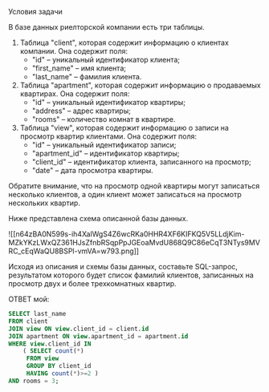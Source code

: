 Условия задачи

В базе данных риелторской компании есть три таблицы.  
1) Таблица "client", которая содержит информацию о клиентах компании. Она содержит поля:  
	- "id" – уникальный идентификатор клиента;  
	- "first_name" – имя клиента;  
	- "last_name" – фамилия клиента.  
2) Таблица "apartment", которая содержит информацию о продаваемых квартирах. Она содержит поля:  
	- "id" – уникальный идентификатор квартиры;  
	- "address" – адрес квартиры;  
	- "rooms" – количество комнат в квартире.  
3) Таблица "view", которая содержит информацию о записи на просмотр квартир клиентами. Она содержит поля:  
	- "id" – уникальный идентификатор записи;  
	- "apartment_id" – идентификатор квартиры;  
	- "client_id" – идентификатор клиента, записанного на просмотр;  
	- "date" – дата просмотра квартиры.  
  
Обратите внимание, что на просмотр одной квартиры могут записаться несколько клиентов, а один клиент может записаться на просмотр нескольких квартир.  
  
Ниже представлена схема описанной базы данных.

![[n64zBA0N599s-ih4XaIWgS4Z6wcRKa0HHR4XF6KIFKQ5V5LLdjKim-MZkYKzLWxQZ361HJsZfnbRSqpPpJGEoaMvdU868Q9C86eCqT3NTys9MVRC_cEqWaQU8BSPl-vmVA=w793.png]]

Исходя из описания и схемы базы данных, составьте SQL-запрос, результатом которого будет список фамилий клиентов, записанных на просмотр двух и более трехкомнатных квартир.

ОТВЕТ мой: 
```SQL
SELECT last_name 
FROM client 
JOIN view ON view.client_id = client.id 
JOIN apartment ON view.apartment_id = apartment.id 
WHERE view.client_id IN 
	( SELECT count(*) 
	 FROM view 
	 GROUP BY client_id 
	 HAVING count(*)>=2 ) 
AND rooms = 3;
```